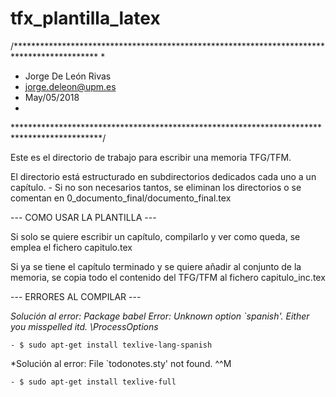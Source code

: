 # tfx_plantilla_latex

/*******************************************************************************************
*
* Jorge De León Rivas
* jorge.deleon@upm.es
* May/05/2018
* 
********************************************************************************************/

Este es el directorio de trabajo para escribir una memoria TFG/TFM.

El directorio está estructurado en subdirectorios dedicados cada uno a un capítulo. 
	- Si no son necesarios tantos, se eliminan los directorios o se comentan en  0_documento_final/documento_final.tex 

--- COMO USAR LA PLANTILLA ---

Si solo se quiere escribir un capítulo, compilarlo y ver como queda, se emplea el fichero capitulo.tex

Si ya se tiene el capítulo terminado y se quiere añadir al conjunto de la memoria, se copia todo el contenido del TFG/TFM al fichero capitulo_inc.tex

--- ERRORES AL COMPILAR ---

*Solución al error: Package babel Error: Unknown option `spanish'. Either you misspelled itd. \ProcessOptions*

	- $ sudo apt-get install texlive-lang-spanish

*Solución al error: File `todonotes.sty' not found. ^^M

	- $ sudo apt-get install texlive-full
